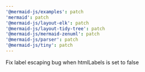 ```yaml
---
'@mermaid-js/examples': patch
'mermaid': patch
'@mermaid-js/layout-elk': patch
'@mermaid-js/layout-tidy-tree': patch
'@mermaid-js/mermaid-zenuml': patch
'@mermaid-js/parser': patch
'@mermaid-js/tiny': patch
---
```


Fix label escaping bug when htmlLabels is set to false
